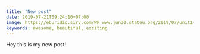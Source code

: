 ```yaml
---
title: "New post"
date: 2019-07-21T09:24:10+07:00
image: https://eburidic.sirv.com/WP_www.jun30.stateu.org/2019/07/unit14.jpg?text.0.text=MY%20AWESOME%20SPEED&text.0.position=center&text.0.size=80&text.0.color=ffffff&text.0.background.color=8b7b7b&text.0.background.opacity=43
keywords: awesome, beautiful, exciting
---
```


Hey this is my new post!